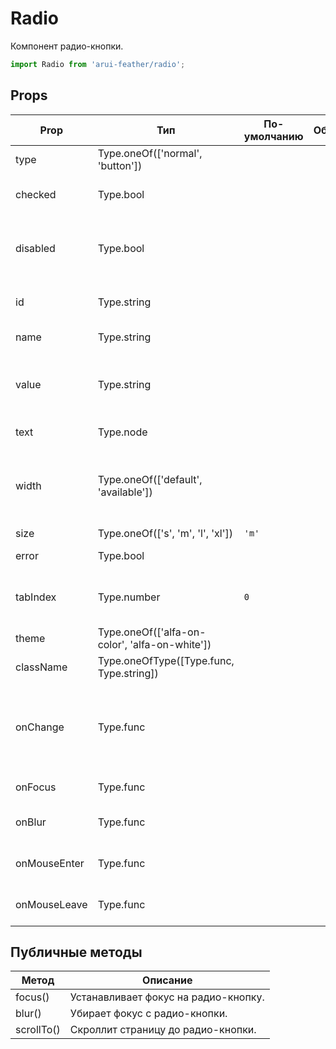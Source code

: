 # Radio

Компонент радио-кнопки.

```javascript
import Radio from 'arui-feather/radio';
```




## Props


| Prop  | Тип  | По-умолчанию | Обязательный | Описание |
| ----- | ---- | ------------ | ------------ |----------|
| type | Type.oneOf(['normal', 'button']) |  |  | Тип |
| checked | Type.bool |  |  | Управление состоянием вкл/выкл компонента |
| disabled | Type.bool |  |  | Управление возможностью изменения состояние 'checked' компонента |
| id | Type.string |  |  | Уникальный идентификатор блока |
| name | Type.string |  |  | Уникальное имя блока |
| value | Type.string |  |  | Значение радио-кнопки, которое будет отправлено на сервер, если она выбрана |
| text | Type.node |  |  | Текст подписи к радио-кнопке |
| width | Type.oneOf(['default', 'available']) |  |  | Управление шириной кнопки для типа 'button'. При значении 'available' растягивает кнопку на ширину родителя |
| size | Type.oneOf(['s', 'm', 'l', 'xl']) | `'m'`  |  | Размер компонента |
| error | Type.bool |  |  | Отображение в состоянии ошибки |
| tabIndex | Type.number | `0`  |  | Последовательность перехода между контролами при нажатии на Tab |
| theme | Type.oneOf(['alfa-on-color', 'alfa-on-white']) |  |  | Тема компонента |
| className | Type.oneOfType([Type.func, Type.string]) |  |  | Дополнительный класс |
| onChange | Type.func |  |  | Обработчик изменения значения 'checked' компонента, принимает на вход isChecked и value компонента |
| onFocus | Type.func |  |  | Обработчик фокуса комнонента |
| onBlur | Type.func |  |  | Обработчик снятия фокуса с компонента |
| onMouseEnter | Type.func |  |  | Обработчик события наведения курсора на радио-кнопку |
| onMouseLeave | Type.func |  |  | Обработчик события снятия курсора с радио-кнопки |





## Публичные методы
| Метод  | Описание |
| ------ | -------- |
| focus() | Устанавливает фокус на радио-кнопку. |
| blur() | Убирает фокус с радио-кнопки. |
| scrollTo() | Скроллит страницу до радио-кнопки. |









